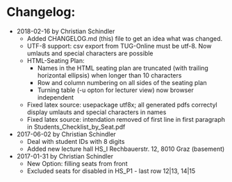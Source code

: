 Changelog:
==========
* 2018-02-16 by Christian Schindler
  - Added CHANGELOG.md (this) file to get an idea what was changed. 
  - UTF-8 support: csv export from TUG-Online must be utf-8. Now umlauts and special characters are possible
  - HTML-Seating Plan:
    - Names in the HTML seating plan are truncated (with trailing horizontal ellipsis) when longer than 10 characters 
    - Row and column numbering on all sides of the seating plan
    - Turning table (-u opton for lecturer view) now browser independent 
  - Fixed latex source: usepackage utf8x; all generated pdfs correctyl display  umlauts and special characters in names
  - Fixed latex source: intendation removed of first line in first paragraph in Students_Checklist_by_Seat.pdf 
* 2017-06-02 by Christian Schindler
  - Deal with student IDs with 8 digits
  - Added new lecture hall HS_I Rechbauerstr. 12, 8010 Graz (basement)
* 2017-01-31 by Christian Schindler
  - New Option: filling seats from front
  - Excluded seats for disabled in HS_P1 - last row 12|13, 14|15
